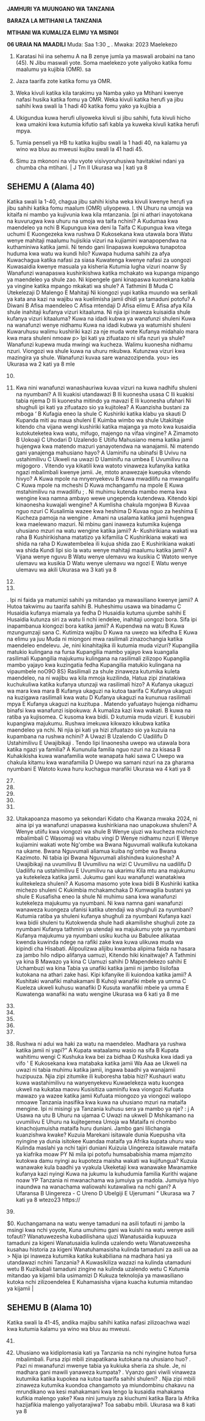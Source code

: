 **JAMHURI YA MUUNGANO WA TANZANIA**

**BARAZA LA MITIHANI LA TANZANIA**

**MTIHANI WA KUMALIZA ELIMU YA MSINGI**

**06 URAIA NA MAADILI**
Muda: Saa 1:30 _ . Mwaka: 2023
Maelekezo

1. Karatasi hii ina sehemu A na B zenye jumla ya maswali arobaini na tano (45).
N
Jibu maswali yote.
Soma maelekezo yote yaliyoko katika fomu maalumu ya kujibia (OMR).
sa

4. Jaza taarifa zote katika fomu ya OMR.

5. Weka kivuli katika kila tarakimu ya Namba yako ya Mtihani kwenye nafasi husika katika fomu ya OMR.
Weka kivuli katika herufi ya jibu sahihi kwa swali la 1 hadi 40 katika fomu yako ya kujibia a

7. Ukigundua kuwa herufi uliyoweka kivuli si jibu sahihi, futa kivuli hicho kwa umakini kwa kutumia kifutio safi kabla ya kuweka kivuli katika herufi mpya.

8. Tumia penseli ya HB tu katika kujibu swali la 1 hadi 40, na kalamu ya wino wa bluu au mweusi kujibu swali la 41 hadi 45.

9. Simu za mkononi na vitu vyote visivyoruhusiwa havitakiwi ndani ya chumba cha mtihani.
|
J
Tm
II
Ukurasa wa | kati ya 8

## SEHEMU A (Alama 40)
Katika swali la 1-40, chagua jibu sahihi kisha weka kivuli kwenye herufi ya jibu sahihi katika fomu maalum (OMR) uliyopewa.
l.
tN
Uhuru na umoja wa kitaifa ni mambo ya kujivunia kwa kila mtanzania. [pi ni athari inayotokana na kuvurugwa kwa uhuru na umoja wa taifa nchini?
   A Kudumaa kwa maendeleo ya nchi B Kupungua kwa deni la Taifa
   C Kupungua kwa vitega uchumi
   E Kuongezeka kwa rushwa
   D Kukosekana kwa utawala bora
Watu wenye mahitaji maalumu hujisikia vizuri na kujiamini wanapopendwa na kuthaminiwa katika jamii. Ni tendo gani linapaswa kuepukwa tunapotoa huduma kwa watu wa kundi hilo?
Kuwapa huduma sahihi za afya
Kuwachagua katika nafasi za siasa
Kuwatenga kwenye nafasi za uongozi
Kuwasaidia kwenye masuala ya kisheria
Kutumia lugha vizuri noanw Sy
Wanafunzi wanapaswa kushirikishwa katika mchakato wa kupanga mipango ya maendeleo ya shule zao. Ni kipengele gani kinapaswa kuonekana kabla ya vingine katika mpango mkakati wa shule?
   A Tathmini B Muda C Utekelezaji
   D Malengo E Mahitaji
Ni kiongozi yupi katika muundo wa serikali ya kata ana kazi na wajibu wa kuelimisha jamii dhidi ya tamaduni potofu?
   A Diwani B Afisa maendeleo C Afisa mtendaji
   D Afisa elimu E Afisa afya
Kila shule inahitaji kufanya vizuri kitaaluma. Ni njia ipi inaweza kuisaidia shule kufanya vizuri kitaaluma?
Kuwa na idadi kubwa ya wanafunzi shuleni
Kuwa na wanafunzi wenye nidhamu
Kuwa na idadi kubwa ya watumishi shuleni
Kuwaruhusu walimu kushiriki kazi za nje muda wote
Kufanya midahalo mara kwa mara shuleni nmoaw p>
Ipi kati ya zifuatazo ni sifa nzuri ya shule?
Wanafunzi kupewa muda mwingi wa kucheza.
Walimu kuonesha nidhamu nzuri.
Viongozi wa shule kuwa na uhuru mkubwa.
Kutunzwa vizuri kwa mazingira ya shule.
Wanafunzi kuvaa sare wanazozipenda.
you>
ies
Ukurasa wa 2 kati ya 8
mle

10.

14. Kwa nini wanafunzi wanashauriwa kuvaa vizuri na kuwa nadhifu shuleni na nyumbani?
   A Ili kuakisi utandawazi B Ili kuonesha usasa
   C Ili kuakisi tabia njema D Ili kuonesha mitindo ya mavazi
   E Ili kuonesha ufahari
Ni shughuli ipi kati ya zifuatazo sio ya kujitolea?
   A Kuanzisha bustani za mboga ‘ B Kufagia eneo la shule
   C Kushiriki katika klabu ya skauti D Kupanda miti au maua shuleni
   E Kuimba wimbo wa shule
Utakiitaje kitendo cha vijana wengi kushiriki katika majanga ya moto kwa kusaidia kutokuteketea kwa watu, mifugo, majengo na vifaa vingine?
   A Zimamoto B Uokoaji C Uhodari
   D Uzalendo E Utiifu
Mahusiano mema katika jamii hujengwa kwa matendo mazuri yanayotendwa na wanajamii. Ni matendo gani yanajenga mahusiano hayo?
   A Uaminifu na ubinafsi B Uvivu na ustahimilivu
   C Ukweli na uwazi D Uaminifu na umbea
   E Uvumilivu na migogoro
. Vitendo vya kikatili kwa watoto vinaweza kufanyika katika ngazi mbalimbali kwenye jamii. Je, 
mtoto anawezaje kuepuka vitendo hivyo?
   A Kuwa mpole na mnyenyekevu B Kuwa mwadilifu na mwangalifu
   C Kuwa mpole na mcheshi D Kuwa mchangamfu na mpole
   E Kuwa mstahimilivu na mwadilifu ;
. Ni muhimu kutenda mambo mema kwa wengine kwa namna ambayo wewe ungependa kutendewa.
Kitendo kipi kinaonesha kuwajali wengine?
   A Kumlisha chakula mgonjwa B Kuvaa nguo nzuri
   C Kusalimia wazee kwa heshima D Kuvaa nguo za heshima
   E Kucheza pamoja na wengine
. Amani na usalama katika jamii hujengwa kwa maelewano mazuri. Ni mbinu gani inaweza kutumika kujenga uhusiano mzuri na watu wengine katika jamii?
A- Kushirikiana wakati wa raha
   B Kushirikishana matatizo ya kifamilia
   C Kushirikiana wakati wa shida na raha
   D Kuwatembelea ili kujua shida zao
   E Kushirikiana wakati wa shida
Kundi lipi sio la watu wenye mahitaji maalumu katika jamii?
   A Vijana wenye nguvu B Watu wenye ulemavu wa kusikia
   C Watoto wenye ulemavu wa kusikia D Watu wenye ulemavu wa ngozi
   E Watu wenye ulemavu wa akili
Ukurasa wa 3 kati ya 8

17.

20. 
. Ipi ni faida ya matumizi sahihi ya mitandao ya mawasiliano kwenye jamii?
   A Hutoa takwimu au taarifa sahihi
B. Huheshimu usawa wa binadamu
   C Husaidia kufanya miamala ya fedha
   D Husaidia kutuma ujumbe sahihi
   E Husaidia kutunza siri za watu
Ii nchi iendelee, inahitaji uongozi bora. Sifa ipi inapambanua kiongozi bora katika jamii?
   A Kupendwa na watu B Kuwa mzungumzaji sana
C. Kutimiza wajibu D Kuwa na uwezo wa kifedha
   E Kuwa na elimu ya juu
Muda ni miongoni mwa rasilimali zinazochangia katika maendeleo endelevu. Je, nini kinahitajika ili kutumia muda vizuri?
Kupangilia matukio kulingana na fursa
Kupangilia mambo yajayo kwa kuangalia rasilimali
Kupangilia majukumu kulingana na rasilimali zilizopo
Kupangilia mambo yajayo kwa kuzingatia fedha
Kupangilia matukio kulingana na vipaumbele noO9O 8S}
Rasilimali za shule zinaweza kutumika kuleta maendeleo, na ni wajibu wa kila mmoja kuzilinda,
Hatua zipi zinatakiwa kuchukuliwa katika kufanya utunzaji wa rasilimali hizo?
   A Kufanya ukaguzi wa mara kwa mara
   B Kufanya ukaguzi na kutoa taarifa
   C Kufanya ukaguzi na kuzigawa rasilimali kwa watu
   D Kufanya ukaguzi na kununua rasilimali mpya
   E Kufanya ukaguzi na kuzitupa
. Matendo yafuatayo hujenga nidhamu binafsi kwa wanafunzi isipokuwa:
   A kumaliza kazi kwa wakati. B kuwa na ratiba ya kujisomea.
   C kusoma kwa bidii. D kutumia muda vizuri.
   E kusubiri kupangiwa majukumu.
Rushwa imekuwa kikwazo kikubwa katika maendeleo ya nchi. Ni njia ipi kati ya hizi zifuatazo sio ya kuzuia na kupambana na rushwa nchini?
   A Uwazi B Uzalendo C Uadilifu
   D Ustahimilivu E Uwajibikaji
. Tendo lipi linaonesha uwepo wa utawala bora katika ngazi ya familia?
   A Kununulia familia nguo nzuri na za kisasa
   B Kuhakikisha kuwa wanafamilia wote wanapata haki sawa
   C Uwepo wa chakula kitamu kwa wanafamilia
   D Uwepo wa samani nzuri na za gharama nyumbani
   E Watoto kuwa huru kuchagua marafiki
Ukurasa wa 4 kati ya 8

27.

28.

29.

30.

31.

32. Utakapoanza masomo ya sekondari Kidato cha Kwanza mwaka 2024, ni aina ipi ya wanafunzi unapaswa kushirikiana nao unapokuwa shuleni?
   A Wenye utiifu kwa viongozi wa shule
   B Wenye ujuzi wa kucheza michezo mbalimbali
   C Wasomaji wa vitabu vingi
   D Wenye nidhamu nzuri
   E Wenye kujiamini wakati wote
Ng'ombe wa Bwana Nguvumali walikufa kutokana na ukame. Bwana Nguvumali aliamua kuiba ng'ombe wa Bwana Kazimoto. Ni tabia ipi Bwana Nguvumali alishindwa kuionesha?
   A Uwajibikaji na uvumilivu B Uvumilivu na wizi
   C Uvumilivu na uadilifu D Uadilifu na ustahimilivu
   E Uvumilivu na ukarimu
Kila mtu ana majukumu ya kutekeleza katika jamii. Jukumu gani kuu wanafunzi wanatakiwa kulitekeleza shuleni?
   A Kusoma masomo yote kwa bidii B Kushiriki katika michezo shuleni
   C Kukimbia mchakamchaka D Kumwagilia bustani ya shule
   E Kusafisha eneo la shule
Ni muhimu sana kwa wanafunzi kutekeleza majukumu ya nyumbani. Ni kwa namna gani wanafunzi wanaweza kuongeza ufanisi katika utendaji wa shughuli za nyumbani?
Kutumia ratiba ya shuleni kufanya shughuli za nyumbani
Kufanya kazi kwa bidii shuleni tu
Kutokwenda shule hadi akamilishe shughuli zote za nyumbani
Kufanya tathmini ya utendaji wa majukumu yote ya nyumbani
Kufanya majukumu ya nyumbani usiku kucha uu
Babulee alikataa kwenda kuwinda ndege na rafiki zake kwa kuwa ulikuwa muda wa kipindi cha
Hisabati. Alipoulizwa alijibu kwamba alipima faida na hasara za jambo hilo ndipo alifanya uamuzi, Kitendo hiki kinaitwaje?
   A Tathmini ya kina B Mawazo ya kina
   C Uamuzi sahihi D Mapendekezo sahihi
   E Uchambuzi wa kina
Tabia ya unafiki katika jamii ni jambo lisilofaa kutokana na athari zake hasi. Kipi kifanyike ili kuiondoa katika jamii?
   A Kushitaki wanafiki mahakamani B Kuhoji wanafiki mbele ya umma
   C Kueleza ukweli kuhusu wanafiki D Kusuta wanafiki mbele ya umma
   E Kuwatenga wanafiki na watu wengine
Ukurasa wa 6 kati ya 8
me

33.

34.

35.

36.

37.

38. Rushwa ni adui wa haki za watu na maendeleo. Madhara ya rushwa katika jamii ni yapi?”
   A Kupata wataalamu wasio na sifa B Kupata wahitimu wengi
   C Kushuka kwa bei za bidhaa D Kushuka kwa idadi ya vifo '
   E Kukosekana kwa matabaka katika jamii Wa Aaa ae
Ukweli na uwazi ni tabia muhimu katika jamii, ingawa baadhi ya wanajamii huzipuuza. Njia zipi zitumike ili kuboresha tabia hizi?
Kushauri watu kuwa wastahimilivu na wanyenyekevu
Kuwaelekeza watu kuongea ukweli na kukataa maovu
Kusisitiza uaminifu kwa viongozi
Kufuata mawazo ya wazee katika jamii
Kufuata miongozo ya viongozi waliopo nmoawe
Tanzania inasifika kwa kuwa na uhusiano mzuri na mataifa mengine. Ipi ni misingi ya Tanzania kuhusu sera ya mambo ya nje? : j
   A Usawa na utu B Uhuru na ujamaa
   C Uwazi na ukweli D Mshikamano na uvumilivu
   E Uhuru na kujitegemea
Umoja wa Mataifa ni chombo kinachojumuisha mataifa huru duniani. Jambo gani lilichangia kuanzishwa kwake?
Kuzuia Marekani isitawale dunia
Kuepusha vita nyingine ya dunia isitokee
Kuandaa mataifa ya Afrika kupata uhuru wao
Kulinda maslahi ya nchi tajiri duniani
Kuizuia Uingereza isitawale mataifa ya kiafrika moaw PY
Ni mila ipi potofu humsababishia mama mjamzito kutokwa damu nyingi au kupoteza maisha wakati wa kujifungua?
Kuzuia wanawake kula baadhi ya vyakula
Ukeketaji kwa wanawake
Mwanamke kufanya kazi nyingi
Kuwa na jukumu la kuhudumia familia
Kurithi wajane noaw YP
Tanzania ni mwanachama wa jumuiya ya madola. Jumuiya hiyo inaundwa na wanachama waliowahi kutawaliwa na nchi gani?
   A Ufaransa B Uingereza - C Ureno
   D Ubelgiji E Ujerumani "
Ukurasa wa 7 kati ya 8
wtezo23
https://

39. 
$0. Kuchangamana na watu wenye tamaduni na asili tofauti ni jambo la msingi kwa nchi yoyote, Kuna umuhimu gani wa kuishi na watu wenye asili tofauti?
Wanatuwezesha kubadilishana ujuzi
Wanatusaidia kupuuza tamaduni za kigeni
Wanatusaidia kulinda uzalendo wetu
Wanatuwezesha kusahau historia za kigeni
Wanatuhamasisha kulinda tamaduni za asili ua aa >
Njia ipi inaweza kutumika katika kukabiliana na madhara hasi ya utandawazi nchini Tanzania?
   A Kuwasikiliza wazazi na kulinda utamaduni wetu
   B Kuzikubali tamaduni zingine na kulinda uzalendo wetu
   C Kutumia mitandao ya kijamii bila usimamizi
   D Kukuza teknolojia ya mawasiliano kutoka nchi zilizoendelea
   E Kuhamasisha vijana kuacha kutumia mitandao ya kijamii |

## SEHEMU B (Alama 10)
Katika swali la 41-45, andika majibu sahihi katika nafasi zilizoachwa wazi kwa kutumia kalamu ya wino wa bluu au mweusi.

41.

45. Uhusiano wa kidiplomasia kati ya Tanzania na nchi nyingine hutoa fursa mbalimbali. Fursa zipi mbili zinapatikana kutokana na uhusiano huo?
. Pazi ni mwanafunzi mwenye tabia ya kukiuka sheria za shule. Je, ni madhara gani mawili yanaweza kumpata?
. Vyanzo gani viwili vinaweza kutumika katika kupokea na kutoa taarifa sahihi shuleni?
. Njia zipi mbili zinaweza kutumika kuondoa changamoto ya miundombinu chakavu na mrundikano wa kesi mahakamani kwa lengo la kusaidia mahakama kufikia malengo yake?
Kwa nini jumuiya za kiuchumi katika Bara la Afrika hazijafikia malengo yaliyotarajiwa? Toa sababu mbili.
Ukurasa wa 8 kati ya 8